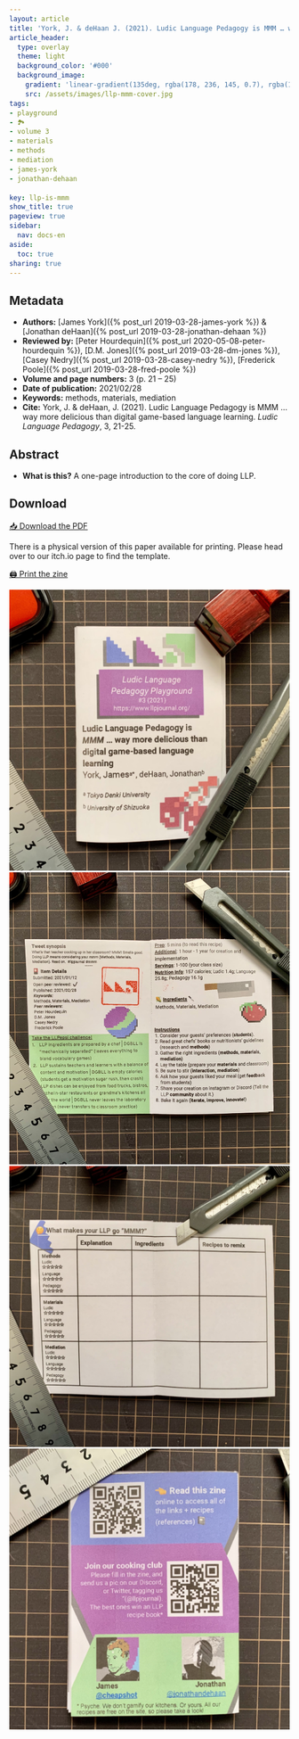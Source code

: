 ```yaml
---
layout: article
title: 'York, J. & deHaan J. (2021). Ludic Language Pedagogy is MMM … way more delicious than digital game-based language learning'
article_header:
  type: overlay
  theme: light
  background_color: '#000'
  background_image:
    gradient: 'linear-gradient(135deg, rgba(178, 236, 145, 0.7), rgba(147, 81, 182, 0.7))'
    src: /assets/images/llp-mmm-cover.jpg
tags:
- playground
- 🏞
- volume 3
- materials
- methods
- mediation
- james-york
- jonathan-dehaan

key: llp-is-mmm
show_title: true
pageview: true
sidebar:
  nav: docs-en
aside:
  toc: true
sharing: true
---
```


<meta name="citation_title" content="Ludic Language Pedagogy is MMM … way more delicious than digital game-based language learning">
<meta name="citation_author" content="York, James">
<meta name="citation_author" content="deHaan, Jonathan">
<meta name="citation_publication_date" content="2021/02/28">
<meta name="citation_journal_title" content="Ludic Language Pedagogy">
<meta name="citation_volume" content="3">
<meta name="citation_firstpage" content="21">
<meta name="citation_lastpage" content="25">
<meta name="citation_pdf_url" content="http://www.llpjournal.org/assets/publication-pdfs/j-york-j-dehaan-llp-is-mmm.pdf">


<!--more-->

## Metadata

- **Authors:** [James York]({% post_url 2019-03-28-james-york %}) & [Jonathan deHaan]({% post_url 2019-03-28-jonathan-dehaan %})
- **Reviewed by:** [Peter Hourdequin]({% post_url 2020-05-08-peter-hourdequin %}), [D.M. Jones]({% post_url 2019-03-28-dm-jones %}), [Casey Nedry]({% post_url 2019-03-28-casey-nedry %}), [Frederick Poole]({% post_url 2019-03-28-fred-poole %})
- **Volume and page numbers:** 3 (p. 21 – 25)
- **Date of publication:** 2021/02/28
- **Keywords:** methods, materials, mediation
- **Cite:** York, J. & deHaan, J. (2021). Ludic Language Pedagogy is MMM … way more delicious than digital game-based language learning. *Ludic Language Pedagogy*, 3, 21-25.

## Abstract

- **What is this?** A one-page introduction to the core of doing LLP.

## Download

<a class="button button--action button--rounded button--lg" href="/assets/publication-pdfs/j-york-j-dehaan-llp-is-mmm.pdf"><i class="fas fa-file-download"></i> 📥 Download the PDF </a>

There is a physical version of this paper available for printing.
Please head over to our itch.io page to find the template.

<a class="button button--action button--rounded button--lg" href="/assets/publication-pdfs/j-york-j-dehaan-llp-is-mmm.pdf"><i class="fas fa-file-download"></i> 🖨 Print the zine </a>


<img class="image image--lg" src="/assets/images/llp-mmm-front.jpg"/>
<img class="image image--lg" src="/assets/images/llp-mmm-cover.jpg"/>
<img class="image image--lg" src="/assets/images/llp-mmm-write.jpg"/>
<img class="image image--lg" src="/assets/images/llp-mmm-back.jpg"/>